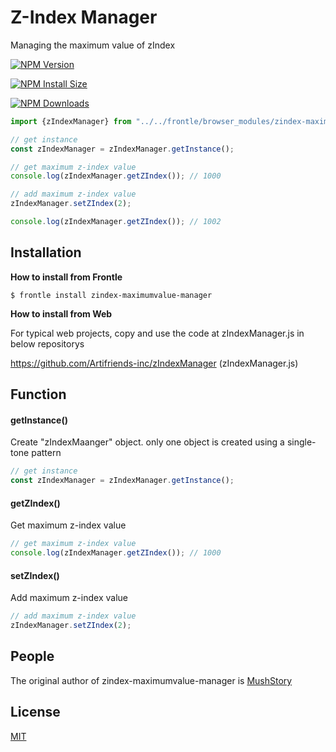 # Z-Index Manager

Managing the maximum value of zIndex



 [![NPM Version][npm-version-image]][npm-url]

 [![NPM Install Size][npm-install-size-image]][npm-install-size-url]

 [![NPM Downloads][npm-downloads-image]][npm-downloads-url]

```javascript
import {zIndexManager} from "../../frontle/browser_modules/zindex-maximumvalue-manager/zIndexManager.js";

// get instance
const zIndexManager = zIndexManager.getInstance();

// get maximum z-index value
console.log(zIndexManager.getZIndex()); // 1000

// add maximum z-index value
zIndexManager.setZIndex(2);

console.log(zIndexManager.getZIndex()); // 1002

```



## Installation

**How to install from Frontle**

```shell
$ frontle install zindex-maximumvalue-manager
```



**How to install from Web**

For typical web projects, copy and use the code at zIndexManager.js in below repositorys

https://github.com/Artifriends-inc/zIndexManager (zIndexManager.js)



## Function

#### getInstance()

Create "zIndexMaanger" object. only one object is created using a single-tone pattern

```javascript
// get instance
const zIndexManager = zIndexManager.getInstance();
```



#### getZIndex()

Get maximum z-index value

```javascript
// get maximum z-index value
console.log(zIndexManager.getZIndex()); // 1000
```



#### setZIndex()

Add maximum z-index value

```javascript
// add maximum z-index value
zIndexManager.setZIndex(2);
```



## People

The original author of zindex-maximumvalue-manager is [MushStory](https://github.com/MushStory)



## License

 [MIT](LICENSE)



[npm-downloads-image]: https://badgen.net/npm/dm/zindex-maximumvalue-manager
[npm-downloads-url]: https://npmcharts.com/compare/zindex-maximumvalue-manager?minimal=true
[npm-install-size-image]: https://badgen.net/packagephobia/install/zindex-maximumvalue-manager
[npm-install-size-url]: https://packagephobia.com/result?p=zindex-maximumvalue-manager
[npm-url]: https://npmjs.org/package/zindex-maximumvalue-manager
[npm-version-image]: https://badgen.net/npm/v/zindex-maximumvalue-manager

